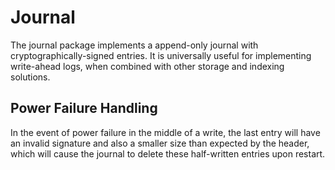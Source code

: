 # Journal

The journal package implements a append-only journal with cryptographically-signed entries.
It is universally useful for implementing write-ahead logs, when combined with
other storage and indexing solutions.

## Power Failure Handling

In the event of power failure in the middle of a write, the last entry will have an invalid
signature and also a smaller size than expected by the header, which will cause the
journal to delete these half-written entries upon restart.